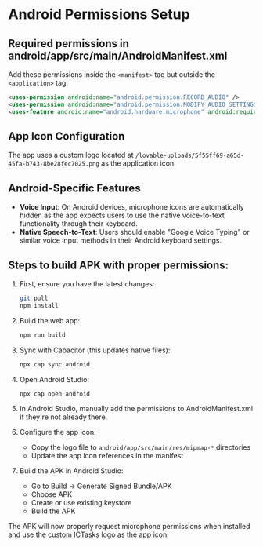 
# Android Permissions Setup

## Required permissions in android/app/src/main/AndroidManifest.xml

Add these permissions inside the `<manifest>` tag but outside the `<application>` tag:

```xml
<uses-permission android:name="android.permission.RECORD_AUDIO" />
<uses-permission android:name="android.permission.MODIFY_AUDIO_SETTINGS" />
<uses-feature android:name="android.hardware.microphone" android:required="false" />
```

## App Icon Configuration

The app uses a custom logo located at `/lovable-uploads/5f55ff69-a65d-45fa-b743-8be28fec7025.png` as the application icon.

## Android-Specific Features

- **Voice Input**: On Android devices, microphone icons are automatically hidden as the app expects users to use the native voice-to-text functionality through their keyboard.
- **Native Speech-to-Text**: Users should enable "Google Voice Typing" or similar voice input methods in their Android keyboard settings.

## Steps to build APK with proper permissions:

1. First, ensure you have the latest changes:
   ```bash
   git pull
   npm install
   ```

2. Build the web app:
   ```bash
   npm run build
   ```

3. Sync with Capacitor (this updates native files):
   ```bash
   npx cap sync android
   ```

4. Open Android Studio:
   ```bash
   npx cap open android
   ```

5. In Android Studio, manually add the permissions to AndroidManifest.xml if they're not already there.

6. Configure the app icon:
   - Copy the logo file to `android/app/src/main/res/mipmap-*` directories
   - Update the app icon references in the manifest

7. Build the APK in Android Studio:
   - Go to Build → Generate Signed Bundle/APK
   - Choose APK
   - Create or use existing keystore
   - Build the APK

The APK will now properly request microphone permissions when installed and use the custom ICTasks logo as the app icon.
